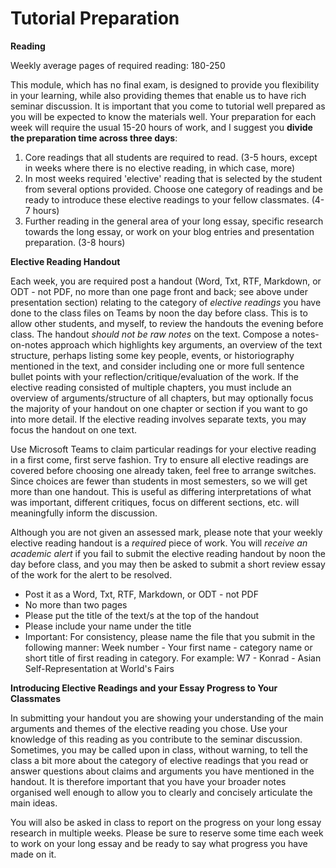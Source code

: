 # Tutorial Preparation

**Reading**

Weekly average pages of required reading: 180-250

This module, which has no final exam, is designed to provide you flexibility in your learning, while also providing themes that enable us to have rich seminar discussion. It is important that you come to tutorial well prepared as you will be expected to know the materials well. Your preparation for each week will require the usual 15-20 hours of work, and I suggest you **divide the preparation time across three days**:

1) Core readings that all students are required to read. (3-5 hours, except in weeks where there is no elective reading, in which case, more)
2) In most weeks required 'elective' reading that is selected by the student from several options provided. Choose one category of readings and be ready to introduce these elective readings to your fellow classmates. (4-7 hours)
3) Further reading in the general area of your long essay, specific research towards the long essay, or work on your blog entries and presentation preparation. (3-8 hours)

**Elective Reading Handout**

Each week, you are required post a handout (Word, Txt, RTF, Markdown, or ODT - not PDF, no more than one page front and back; see above under presentation section) relating to the category of *elective readings* you have done to the class files on Teams by noon the day before class. This is to allow other students, and myself, to review the handouts the evening before class. The handout *should not be raw notes* on the text. Compose a notes-on-notes approach which highlights key arguments, an overview of the text structure, perhaps listing some key people, events, or historiography mentioned in the text, and consider including one or more full sentence bullet points with your reflection/critique/evaluation of the work. If the elective reading consisted of multiple chapters, you must include an overview of arguments/structure of all chapters, but may optionally focus the majority of your handout on one chapter or section if you want to go into more detail. If the elective reading involves separate texts, you may focus the handout on one text.

Use Microsoft Teams to claim particular readings for your elective reading in a first come, first serve fashion. Try to ensure all elective readings are covered before choosing one already taken, feel free to arrange switches. Since choices are fewer than students in most semesters, so we will get more than one handout. This is useful as differing interpretations of what was important, different critiques, focus on different sections, etc. will meaningfully inform the discussion. 

Although you are not given an assessed mark, please note that your weekly elective reading handout is a *required* piece of work. You will *receive an academic alert* if you fail to submit the elective reading handout by noon the day before class, and you may then be asked to submit a short review essay of the work for the alert to be resolved. 

- Post it as a Word, Txt, RTF, Markdown, or ODT - not PDF
- No more than two pages
- Please put the title of the text/s at the top of the handout
- Please include your name under the title
- Important: For consistency, please name the file that you submit in the following manner: Week number - Your first name - category name or short title of first reading in category. For example: W7 - Konrad - Asian Self-Representation at World's Fairs

**Introducing Elective Readings and your Essay Progress to Your Classmates**

In submitting your handout you are showing your understanding of the main arguments and themes of the elective reading you chose. Use your knowledge of this reading as you contribute to the seminar discussion. Sometimes, you may be called upon in class, without warning, to tell the class a bit more about the category of elective readings that you read or answer questions about claims and arguments you have mentioned in the handout. It is therefore important that you have your broader notes organised well enough to allow you to clearly and concisely articulate the main ideas. 

You will also be asked in class to report on the progress on your long essay research in multiple weeks. Please be sure to reserve some time each week to work on your long essay and be ready to say what progress you have made on it.
